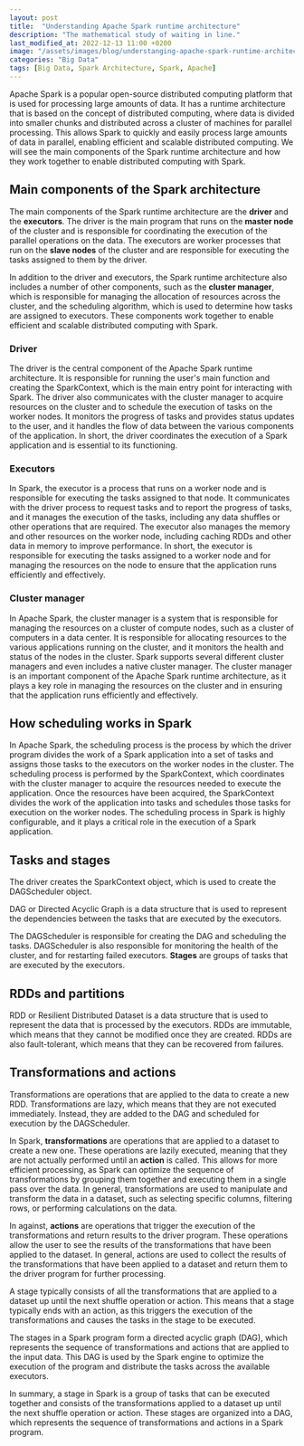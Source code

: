 ```yaml
---
layout: post
title:  "Understanding Apache Spark runtime architecture"
description: "The mathematical study of waiting in line."
last_modified_at: 2022-12-13 11:00 +0200
image: "/assets/images/blog/understanging-apache-spark-runtime-architecture.webp"
categories: "Big Data"
tags: [Big Data, Spark Architecture, Spark, Apache]
---
```


Apache Spark is a popular open-source distributed computing platform that is used for processing large amounts of data. It has a runtime architecture that is based on the concept of distributed computing, where data is divided into smaller chunks and distributed across a cluster of machines for parallel processing. This allows Spark to quickly and easily process large amounts of data in parallel, enabling efficient and scalable distributed computing. We will see the main components of the Spark runtime architecture and how they work together to enable distributed computing with Spark.

## Main components of the Spark architecture

The main components of the Spark runtime architecture are the **driver** and the **executors**. The driver is the main program that runs on the **master node** of the cluster and is responsible for coordinating the execution of the parallel operations on the data. The executors are worker processes that run on the **slave nodes** of the cluster and are responsible for executing the tasks assigned to them by the driver.

In addition to the driver and executors, the Spark runtime architecture also includes a number of other components, such as the **cluster manager**, which is responsible for managing the allocation of resources across the cluster, and the scheduling algorithm, which is used to determine how tasks are assigned to executors. These components work together to enable efficient and scalable distributed computing with Spark.

### Driver

The driver is the central component of the Apache Spark runtime architecture. It is responsible for running the user's main function and creating the SparkContext, which is the main entry point for interacting with Spark. The driver also communicates with the cluster manager to acquire resources on the cluster and to schedule the execution of tasks on the worker nodes. It monitors the progress of tasks and provides status updates to the user, and it handles the flow of data between the various components of the application. In short, the driver coordinates the execution of a Spark application and is essential to its functioning.

### Executors

In Spark, the executor is a process that runs on a worker node and is responsible for executing the tasks assigned to that node. It communicates with the driver process to request tasks and to report the progress of tasks, and it manages the execution of the tasks, including any data shuffles or other operations that are required. The executor also manages the memory and other resources on the worker node, including caching RDDs and other data in memory to improve performance. In short, the executor is responsible for executing the tasks assigned to a worker node and for managing the resources on the node to ensure that the application runs efficiently and effectively.

### Cluster manager

In Apache Spark, the cluster manager is a system that is responsible for managing the resources on a cluster of compute nodes, such as a cluster of computers in a data center. It is responsible for allocating resources to the various applications running on the cluster, and it monitors the health and status of the nodes in the cluster. Spark supports several different cluster managers and even includes a native cluster manager. The cluster manager is an important component of the Apache Spark runtime architecture, as it plays a key role in managing the resources on the cluster and in ensuring that the application runs efficiently and effectively.

## How scheduling works in Spark

In Apache Spark, the scheduling process is the process by which the driver program divides the work of a Spark application into a set of tasks and assigns those tasks to the executors on the worker nodes in the cluster. The scheduling process is performed by the SparkContext, which coordinates with the cluster manager to acquire the resources needed to execute the application. Once the resources have been acquired, the SparkContext divides the work of the application into tasks and schedules those tasks for execution on the worker nodes. The scheduling process in Spark is highly configurable, and it plays a critical role in the execution of a Spark application.

## Tasks and stages

The driver creates the SparkContext object, which is used to create the DAGScheduler object.

DAG or Directed Acyclic Graph is a data structure that is used to represent the dependencies between the tasks that are executed by the executors.

The DAGScheduler is responsible for creating the DAG and scheduling the tasks. DAGScheduler is also responsible for monitoring the health of the cluster, and for restarting failed executors. **Stages** are groups of tasks that are executed by the executors.

## RDDs and partitions

RDD or Resilient Distributed Dataset is a data structure that is used to represent the data that is processed by the executors. RDDs are immutable, which means that they cannot be modified once they are created. RDDs are also fault-tolerant, which means that they can be recovered from failures.

## Transformations and actions

Transformations are operations that are applied to the data to create a new RDD. Transformations are lazy, which means that they are not executed immediately. Instead, they are added to the DAG and scheduled for execution by the DAGScheduler.

In Spark, **transformations** are operations that are applied to a dataset to create a new one. These operations are lazily executed, meaning that they are not actually performed until an **action** is called. This allows for more efficient processing, as Spark can optimize the sequence of transformations by grouping them together and executing them in a single pass over the data. In general, transformations are used to manipulate and transform the data in a dataset, such as selecting specific columns, filtering rows, or performing calculations on the data.

In against, **actions** are operations that trigger the execution of the transformations and return results to the driver program. These operations allow the user to see the results of the transformations that have been applied to the dataset. In general, actions are used to collect the results of the transformations that have been applied to a dataset and return them to the driver program for further processing.

A stage typically consists of all the transformations that are applied to a dataset up until the next shuffle operation or action. This means that a stage typically ends with an action, as this triggers the execution of the transformations and causes the tasks in the stage to be executed.

The stages in a Spark program form a directed acyclic graph (DAG), which represents the sequence of transformations and actions that are applied to the input data. This DAG is used by the Spark engine to optimize the execution of the program and distribute the tasks across the available executors.

In summary, a stage in Spark is a group of tasks that can be executed together and consists of the transformations applied to a dataset up until the next shuffle operation or action. These stages are organized into a DAG, which represents the sequence of transformations and actions in a Spark program.
